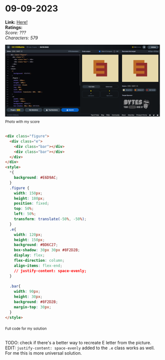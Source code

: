 # 09-09-2023

**Link:** [Here!](https://cssbattle.dev/play/G4otTDLJBbYCrKVVtr6q)
<br>
**Ratings:**
<br>
*Score: ???*
<br>
*Characters: 579*

![09-09-2023](/daily-targets/09-09-2023/09-09-2023-solution.png)
<sub>Photo with my score</sub>
<br>
<br>

```html
<div class="figure">
  <div class="e">
    <div class="bar"></div>
    <div class="bar"></div>
  </div>
</div>
<style>
  *{
    background: #E6D9AC;
  }
  .figure {
    width: 150px;
    height: 180px;
    position: fixed;
    top: 50%;
    left: 50%;
    transform: translate(-50%, -50%);
  }
  .e{
    width: 120px;
    height: 150px;
    background: #BD6C27;
    box-shadow: 30px 30px #8F2D2B;
    display: flex;
    flex-direction: column;
    align-items: flex-end;
    // justify-content: space-evenly;
  }

  .bar{
    width: 90px;
    height: 30px;
    background: #8F2D2B;
    margin-top: 30px;
  }
</style>


```
<sub>Full code for my solution</sub>
<br>
<br>

TODO: check if there's a better way to recreate E letter from the picture.
<br>
EDIT: `justify-content: space-evenly` added to the `.e` class works as well. For me this is more universal solution.
